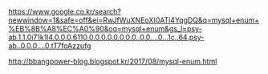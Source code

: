 https://www.google.co.kr/search?newwindow=1&safe=off&ei=RwJfWuXNEoXI0ATi4YqgDQ&q=mysql+enum+%EB%8B%A8%EC%A0%90&oq=mysql+enum&gs_l=psy-ab.1.1.0i71k1l4.0.0.0.6110.0.0.0.0.0.0.0.0..0.0....0...1c..64.psy-ab..0.0.0....0.tT7foAzzufg

http://bbangpower-blog.blogspot.kr/2017/08/mysql-enum.html


